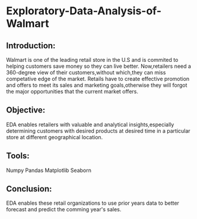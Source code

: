 # Exploratory-Data-Analysis-of-Walmart

## Introduction:

Walmart is one of the leading retail store in the U.S and is commited to helping customers save money so they can live better. Now,retailers need a 360-degree view of their customers,without which,they can miss competative edge of the market. Retails have to create effective promotion and offers to meet its sales and marketing goals,otherwise they will forgot the major opportunities that the current market offers.

## Objective:

EDA enables retailers with valuable and analytical insights,especially determining customers with desired products at desired time in a particular store at different geographical location.

## Tools:

Numpy Pandas Matplotlib Seaborn

## Conclusion:

EDA enables these retail organizations to use prior years data to better forecast and predict the comming year's sales.
